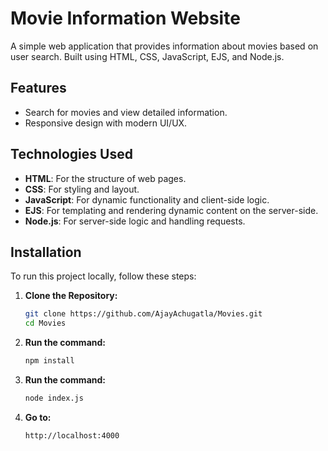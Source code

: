 # Movie Information Website

A simple web application that provides information about movies based on user search. Built using HTML, CSS, JavaScript, EJS, and Node.js.

## Features

- Search for movies and view detailed information.
- Responsive design with modern UI/UX.

## Technologies Used

- **HTML**: For the structure of web pages.
- **CSS**: For styling and layout.
- **JavaScript**: For dynamic functionality and client-side logic.
- **EJS**: For templating and rendering dynamic content on the server-side.
- **Node.js**: For server-side logic and handling requests.

## Installation

To run this project locally, follow these steps:

1. **Clone the Repository:**

   ```bash
   git clone https://github.com/AjayAchugatla/Movies.git
   cd Movies

2. **Run the command:**
     ```bash
     npm install
3. **Run the command:**
     ```bash
     node index.js
4. **Go to:**
    ```bash
    http://localhost:4000
